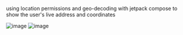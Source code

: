﻿using location permissions and geo-decoding with jetpack compose to show the user's live address and coordinates


![image](https://github.com/user-attachments/assets/75c8ef93-f49b-45a5-b51f-6d9291939ec1)      ![image](https://github.com/user-attachments/assets/0cfd69cb-6e8d-4b2b-896a-9efb5a177b34)
